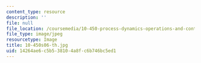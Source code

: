 ```yaml
---
content_type: resource
description: ''
file: null
file_location: /coursemedia/10-450-process-dynamics-operations-and-control-spring-2006/14264ae6c5b538104a8fc6b746bc5ed1_10-450s06-th.jpg
file_type: image/jpeg
resourcetype: Image
title: 10-450s06-th.jpg
uid: 14264ae6-c5b5-3810-4a8f-c6b746bc5ed1
---
```


